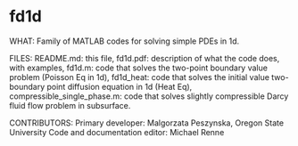 # fd1d
WHAT:
	Family of MATLAB codes for solving simple PDEs in 1d.

FILES:
	README.md: 	this file,
	fd1d.pdf:  	description of what the code does, with examples,
	fd1d.m: 	code that solves the two-point boundary value problem (Poisson Eq in 1d),
	fd1d_heat:	code that solves the initial value two-boundary point diffusion equation in 1d (Heat Eq),
	compressible_single_phase.m: code that solves slightly compressible Darcy fluid flow problem in subsurface.

CONTRIBUTORS:
	Primary developer: Malgorzata Peszynska, Oregon State University
	Code and documentation editor: Michael Renne 
